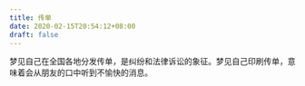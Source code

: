 ```yaml
---
title: 传单
date: 2020-02-15T20:54:12+08:00
draft: false
---
```


梦见自己在全国各地分发传单，是纠纷和法律诉讼的象征。梦见自己印刷传单，意味着会从朋友的口中听到不愉快的消息。